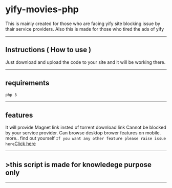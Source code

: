 # yify-movies-php

This is mainly created for those who are facing yify site blocking issue by thair service providers.
Also this is made for those who tired the ads of yify 
***

## Instructions ( How to use )

Just download and upload the code to your site and it will be working there.
***
## requirements
```php 5```
***
## features
It will provide Magnet link insted of torrent download link
Cannot be blocked by your service provider. 
Can browse desktop brower features on mobile.
more.. find out yourself
``` If you want any other feature please raise issue here ```[Click here](https://github.com/nk932714/yify-movies-php/issues)
***
## >this script is made for knowledege purpose only 
***
